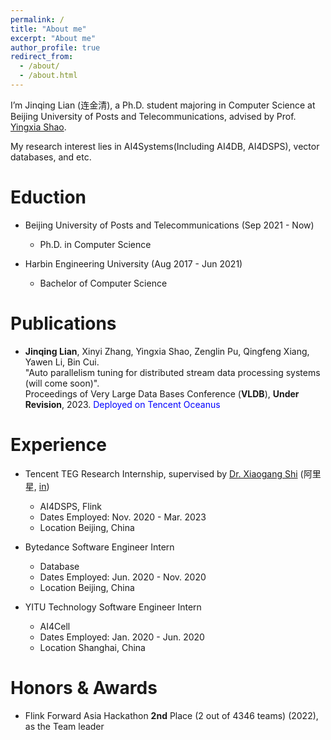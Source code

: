 ```yaml
---
permalink: /
title: "About me"
excerpt: "About me"
author_profile: true
redirect_from: 
  - /about/
  - /about.html
---
```


I’m Jinqing Lian (连金清), a Ph.D. student majoring in Computer Science at Beijing University of Posts and Telecommunications, advised by Prof. [Yingxia Shao](https://shaoyx.github.io/). 

My research interest lies in AI4Systems(Including AI4DB, AI4DSPS), vector databases, and etc. 

Eduction
======
- Beijing University of Posts and Telecommunications (Sep 2021 - Now)
    - Ph.D. in Computer Science

- Harbin Engineering University (Aug 2017 - Jun 2021)
    - Bachelor of Computer Science

Publications
======
- **Jinqing Lian**, Xinyi Zhang, Yingxia Shao, Zenglin Pu, Qingfeng Xiang, Yawen Li, Bin Cui.  
"Auto parallelism tuning for distributed stream data processing systems  (will come soon)".  
Proceedings of Very Large Data Bases Conference (**VLDB**), **Under Revision**, 2023. <font color=Blue>Deployed on Tencent Oceanus</font>

Experience
======
- Tencent TEG Research Internship, supervised by [Dr. Xiaogang Shi](https://scholar.google.com/citations?user=W_N7_3cAAAAJ&hl=zh-CN&oi=ao) (阿里星, [in](https://www.linkedin.com/in/xiaogang-shi-8467a9a8/?originalSubdomain=cn))
    - AI4DSPS, Flink
    - Dates Employed: Nov. 2020 - Mar. 2023
    - Location Beijing, China

- Bytedance Software Engineer Intern
    - Database
    - Dates Employed: Jun. 2020 - Nov. 2020
    - Location Beijing, China

- YITU Technology Software Engineer Intern
    - AI4Cell
    - Dates Employed: Jan. 2020 - Jun. 2020
    - Location Shanghai, China

Honors & Awards
======
- Flink Forward Asia Hackathon **2nd** Place (2 out of 4346 teams) (2022), as the Team leader
